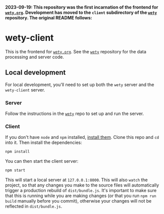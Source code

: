 **2023-09-19: This repository was the first incarnation of the frontend for [`wety.org`](https://www.wety.org/). Development has moved to the `client` subdirectory of the [`wety`](https://github.com/jmviz/wety) repository. The original README follows:**

# wety-client

This is the frontend for [`wety.org`](https://www.wety.org/). See the [`wety`](https://github.com/jmviz/wety) repository for the data processing and server code.

## Local development

For local development, you'll need to set up both the `wety` server and the `wety-client` server.

### Server

Follow the instructions in the [`wety`](https://github.com/jmviz/wety) repo to set up and run the server.

### Client

If you don't have `node` and `npm` installed, [install them](https://docs.npmjs.com/downloading-and-installing-node-js-and-npm). Clone this repo and `cd` into it. Then install the dependencies:

```bash
npm install
```

You can then start the client server:

```bash
npm start
```

This will start a local server at `127.0.0.1:8000`. This will also `watch` the project, so that any changes you make to the source files will automatically trigger a production rebuild of `dist/bundle.js`. It's important to make sure that this is running while you are making changes (or that you run `npm run build` manually before you commit), otherwise your changes will not be reflected in `dist/bundle.js`.
